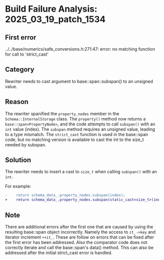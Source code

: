 # Build Failure Analysis: 2025_03_19_patch_1534

## First error

../../base/numerics/safe_conversions.h:271:47: error: no matching function for call to 'strict_cast'

## Category
Rewriter needs to cast argument to base::span::subspan() to an unsigned value.

## Reason
The rewriter spanified the `property_nodes` member in the `Schema::InternalStorage` class. The `property()` method now returns a `base::span<PropertyNode>`, and the code attempts to call `subspan()` with an `int` value (index).  The `subspan` method requires an unsigned value, leading to a type mismatch. The `strict_cast` function is used in the base::span code, but no matching version is available to cast the int to the size_t needed by subspan.

## Solution
The rewriter needs to insert a cast to `size_t` when calling `subspan()` with an `int`.

For example:

```diff
-    return schema_data_.property_nodes.subspan(index);
+    return schema_data_.property_nodes.subspan(static_cast<size_t>(index));
```

## Note
There are additional errors after the first one that are caused by using the resulting base::span object incorrectly. Namely the access to `it_->key` and iterator increment `++it_`. These are follow on errors that can be fixed after the first error has been addressed.
Also the comparator code does not correctly iterate and call the base::span's data() method. This can also be addressed after the initial strict_cast error is handled.